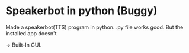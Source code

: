 # Speakerbot in python (Buggy)

Made a speakerbot(TTS) program in python.
.py file works good. But the installed app doesn't

-> Built-In GUI.

